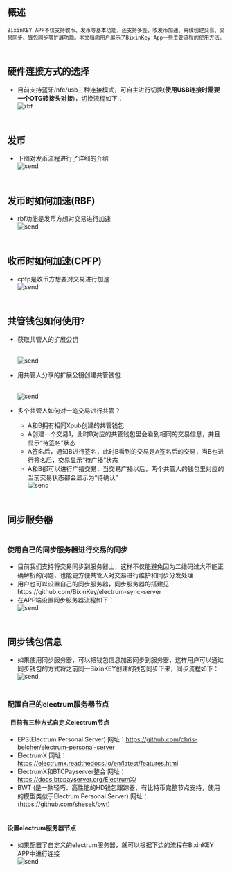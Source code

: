 ## **概述**
    BixinKEY APP不仅支持收币、发币等基本功能，还支持多签、收发币加速、离线创建交易、交易同步、钱包同步等扩展功能。本文档向用户展示了BixinKey App一些主要流程的使用方法。

## <br/>**硬件连接方式的选择**</br>
- 目前支持蓝牙/nfc/usb三种连接模式，可自主进行切换(**使用USB连接时需要一个OTG转接头对接**)，切换流程如下：
    <br/>![rbf](./pictures/hw-link-type.png)</br>
  
## <br/>**发币**</br>
- 下图对发币流程进行了详细的介绍
    <br/>![send](./pictures/send.png)</br>


## <br/>**发币时如何加速(RBF)**</br>
- rbf功能是发币方想对交易进行加速
    <br/>![send](./pictures/rbf.png)</br>

## <br/>**收币时如何加速(CPFP)**</br>
- cpfp是收币方想要对交易进行加速
    <br/>![send](./pictures/cpfp.png)</br>


## <br/>**共管钱包如何使用?**</br>
- 获取共管人的扩展公钥
  
    <br/>![send](./pictures/export-xpub.png)</br>
- 用共管人分享的扩展公钥创建共管钱包
  
    <br/>![send](./pictures/create-multi-wallet.png)</br>
- 多个共管人如何对一笔交易进行共管？
    - A和B拥有相同Xpub创建的共管钱包
    - A创建一个交易1，此时B对应的共管钱包里会看到相同的交易信息，并且显示“待签名”状态
    - A签名后，通知B进行签名，此时B看到的交易是A签名后的交易，当B也进行签名后，交易显示“待广播”状态
    - A和B都可以进行广播交易，当交易广播以后，两个共管人的钱包里对应的当前交易状态都会显示为“待确认”
    <br/>![send](./pictures/sync-tx.png)</br>

## <br/>**同步服务器**</br>

### <br/>**使用自己的同步服务器进行交易的同步**</br>
- 目前我们支持将交易同步到服务器上，这样不仅能避免因为二维码过大不能正确解析的问题，也能更方便共管人对交易进行维护和同步分发处理
- 用户也可以设置自己的同步服务器，同步服务器的搭建见https://github.com/BixinKey/electrum-sync-server 
- 在APP端设置同步服务器流程如下：
    <br/>![send](./pictures/set-sync-server.png)</br>

## <br/>同步钱包信息</br>
- 如果使用同步服务器，可以把钱包信息加密同步到服务器，这样用户可以通过同步钱包的方式将之前同一BixinKEY创建的钱包同步下来，同步流程如下：
    <br/>![send](./pictures/sync-wallet.png)</br>


### <br/>**配置自己的electrum服务器节点**</br>
####   &nbsp;&nbsp;目前有三种方式自定义electrum节点
- EPS(Electrum Personal Server) 
    网址：https://github.com/chris-belcher/electrum-personal-server
- ElectrumX 
    网址：https://electrumx.readthedocs.io/en/latest/features.html 
- ElectrumX和BTCPayserver整合 
    网址：https://docs.btcpayserver.org/ElectrumX/ 
- BWT (是一款轻巧、高性能的HD钱包跟踪器，有比特币完整节点支持，使用的模型类似于Electrum Personal Server)
    网址：(https://github.com/shesek/bwt) 
  
    
    
####  &nbsp;&nbsp;<br/>设置electrum服务器节点</br>
- 如果配置了自定义的electrum服务器，就可以根据下边的流程在BixinKEY APP中进行连接
    <br/>![send](./pictures/set-electrum-server.png)</br>

